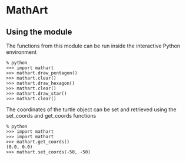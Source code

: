 # MathArt

## Using the module

The functions from this module can be run inside the interactive Python environment

    % python
    >>> import mathart
    >>> mathart.draw_pentagon()
    >>> mathart.clear()
    >>> mathart.draw_hexagon()
    >>> mathart.clear()
    >>> mathart.draw_star()
    >>> mathart.clear()

The coordinates of the turtle object can be set and retrieved using the set_coords and get_coords functions

    % python
    >>> import mathart
    >>> import mathart
    >>> mathart.get_coords()
    (0.0, 0.0)
    >>> mathart.set_coords(-50, -50)